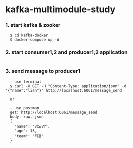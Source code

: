 # kafka-multimodule-study

### 1. start kafka & zooker
```shell
  $ cd kafka-docker     
  $ docker-compose up -d
```

### 2. start consumer1,2 and producer1,2 application
```shell
```

### 3. send message to producer1
```shell
  - use terminal  
  $ curl -X GET -H "Content-Type: application/json" -d '{"name":"lian"}' http://localhost:6061/message_send
  
  or 
  
  - use postman
  get: http://localhost:6061/message_send
  body: raw, json
  {
    "name": "임도영",
    "age": 13,
    "team": "최강"
  }
```